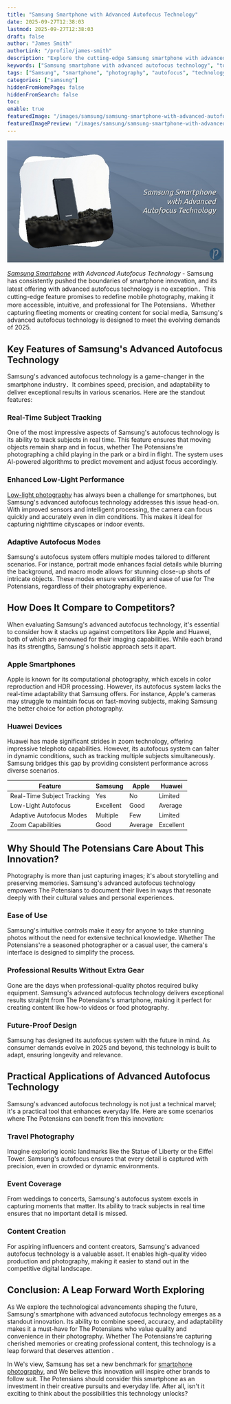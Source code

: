 ```yaml
---
title: "Samsung Smartphone with Advanced Autofocus Technology"
date: 2025-09-27T12:38:03
lastmod: 2025-09-27T12:38:03
draft: false
author: "James Smith"
authorLink: "/profile/james-smith"
description: "Explore the cutting-edge Samsung smartphone with advanced autofocus technology, designed to deliver unparalleled precision, speed, and clarity for professional-grade photography."
keywords: ["Samsung smartphone with advanced autofocus technology", "top Samsung smartphone for photography", "Samsung autofocus technology features"]
tags: ["Samsung", "smartphone", "photography", "autofocus", "technology"]
categories: ["samsung"]
hiddenFromHomePage: false
hiddenFromSearch: false
toc:
enable: true
featuredImage: "/images/samsung/samsung-smartphone-with-advanced-autofocus-technology.jpg"
featuredImagePreview: "/images/samsung/samsung-smartphone-with-advanced-autofocus-technology.jpg"
---
```


![Samsung Smartphone with Advanced Autofocus Technology](/images/samsung/samsung-smartphone-with-advanced-autofocus-technology.jpg)


_[Samsung Smartphone](/samsung/authentic-samsung-smartphone-photography-gear) with Advanced Autofocus Technology_ - Samsung has consistently pushed the boundaries of smartphone innovation, and its latest offering with advanced autofocus technology is no exception．This cutting-edge feature promises to redefine mobile photography, making it more accessible, intuitive, and professional for The Potensians．Whether capturing fleeting moments or creating content for social media, Samsung's advanced autofocus technology is designed to meet the evolving demands of 2025.

## Key Features of Samsung's Advanced Autofocus Technology

Samsung's advanced autofocus technology is a game-changer in the smartphone industry．It combines speed, precision, and adaptability to deliver exceptional results in various scenarios. Here are the standout features:

### Real-Time Subject Tracking

One of the most impressive aspects of Samsung's autofocus technology is its ability to track subjects in real time. This feature ensures that moving objects remain sharp and in focus, whether The Potensians're photographing a child playing in the park or a bird in flight. The system uses AI-powered algorithms to predict movement and adjust focus accordingly.

### Enhanced Low-Light Performance

[Low-light photography](/samsung/best-samsung-smartphone-for-low-light-photography) has always been a challenge for smartphones, but Samsung's advanced autofocus technology addresses this issue head-on. With improved sensors and intelligent processing, the camera can focus quickly and accurately even in dim conditions. This makes it ideal for capturing nighttime cityscapes or indoor events.

### Adaptive Autofocus Modes

Samsung's autofocus system offers multiple modes tailored to different scenarios. For instance, portrait mode enhances facial details while blurring the background, and macro mode allows for stunning close-up shots of intricate objects. These modes ensure versatility and ease of use for The Potensians, regardless of their photography experience.

## How Does It Compare to Competitors?

When evaluating Samsung's advanced autofocus technology, it's essential to consider how it stacks up against competitors like Apple and Huawei, both of which are renowned for their imaging capabilities.  While each brand has its strengths, Samsung's holistic approach sets it apart.

### Apple Smartphones

Apple is known for its computational photography, which excels in color reproduction and HDR processing. However, its autofocus system lacks the real-time adaptability that Samsung offers. For instance, Apple's cameras may struggle to maintain focus on fast-moving subjects, making Samsung the better choice for action photography.

### Huawei Devices

Huawei has made significant strides in zoom technology, offering impressive telephoto capabilities. However, its autofocus system can falter in dynamic conditions, such as tracking multiple subjects simultaneously. Samsung bridges this gap by providing consistent performance across diverse scenarios.

<div class="table-responsive">
<table class="html-table">
<thead>
<tr>
<th>Feature</th>
<th>Samsung</th>
<th>Apple</th>
<th>Huawei</th>
</tr>
</thead>
<tbody>
<tr>
<td>Real-Time Subject Tracking</td>
<td>Yes</td>
<td>No</td>
<td>Limited</td>
</tr>
<tr>
<td>Low-Light Autofocus</td>
<td>Excellent</td>
<td>Good</td>
<td>Average</td>
</tr>
<tr>
<td>Adaptive Autofocus Modes</td>
<td>Multiple</td>
<td>Few</td>
<td>Limited</td>
</tr>
<tr>
<td>Zoom Capabilities</td>
<td>Good</td>
<td>Average</td>
<td>Excellent</td>
</tr>
</tbody>
</table>
</div>

## Why Should The Potensians Care About This Innovation?

Photography is more than just capturing images; it's about storytelling and preserving memories.  Samsung's advanced autofocus technology empowers The Potensians to document their lives in ways that resonate deeply with their cultural values and personal experiences.

### Ease of Use

Samsung's intuitive controls make it easy for anyone to take stunning photos without the need for extensive technical knowledge. Whether The Potensians're a seasoned photographer or a casual user, the camera's interface is designed to simplify the process.

### Professional Results Without Extra Gear

Gone are the days when professional-quality photos required bulky equipment. Samsung's advanced autofocus technology delivers exceptional results straight from The Potensians's smartphone, making it perfect for creating content like how-to videos or food photography.

### Future-Proof Design

Samsung has designed its autofocus system with the future in mind. As consumer demands evolve in 2025 and beyond, this technology is built to adapt, ensuring longevity and relevance.

## Practical Applications of Advanced Autofocus Technology

Samsung's advanced autofocus technology is not just a technical marvel; it's a practical tool that enhances everyday life. Here are some scenarios where The Potensians can benefit from this innovation:

### Travel Photography

Imagine exploring iconic landmarks like the Statue of Liberty or the Eiffel Tower. Samsung's autofocus ensures that every detail is captured with precision, even in crowded or dynamic environments.

### Event Coverage

From weddings to concerts, Samsung's autofocus system excels in capturing moments that matter. Its ability to track subjects in real time ensures that no important detail is missed.

### Content Creation

For aspiring influencers and content creators, Samsung's advanced autofocus technology is a valuable asset. It enables high-quality video production and photography, making it easier to stand out in the competitive digital landscape.

## Conclusion: A Leap Forward Worth Exploring

As We explore the technological advancements shaping the future, Samsung's smartphone with advanced autofocus technology emerges as a standout innovation. Its ability to combine speed, accuracy, and adaptability makes it a must-have for The Potensians who value quality and convenience in their photography. Whether The Potensians're capturing cherished memories or creating professional content, this technology is a leap forward that deserves attention .

In We's view, Samsung has set a new benchmark for [smartphone photography](/samsung/cheap-samsung-smartphone-photography-alternatives), and We believe this innovation will inspire other brands to follow suit. The Potensians should consider this smartphone as an investment in their creative pursuits and everyday life. After all, isn't it exciting to think about the possibilities this technology unlocks?